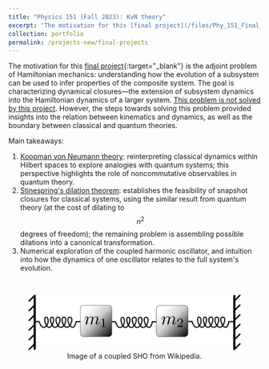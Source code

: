 ```yaml
---
title: "Physics 151 (Fall 2023): KvN theory"
excerpt: "The motivation for this [final project](/files/Phy_151_Final_Project.pdf){:target="_blank"} is the adjoint problem of Hamiltonian mechanics: understanding how the evolution of a subsystem can be used to infer properties of the composite system. The goal is  characterizing dynamical closures—the extension of subsystem dynamics into the Hamiltonian dynamics of a larger system. <u>This problem is not solved by this project</u>. However, the steps towards solving this problem provided insights into the relation between kinematics and dynamics, as well as the boundary between classical and quantum theories.<br/><img src='/images/coupled_harmonic_oscillator.png'>"
collection: portfolio
permalink: /projects-new/final-projects
---
```


The motivation for this [final project](/files/Phy_151_Final_Project.pdf){:target="_blank"} is the adjoint problem of Hamiltonian mechanics: understanding how the evolution of a subsystem can be used to infer properties of the composite system. The goal is  characterizing dynamical closures—the extension of subsystem dynamics into the Hamiltonian dynamics of a larger system. <u>This problem is not solved by this project</u>. However, the steps towards solving this problem provided insights into the relation between kinematics and dynamics, as well as the boundary between classical and quantum theories. 

Main takeaways: 

1. <u>Koopman von Neumann theory</u>: reinterpreting classical dynamics within Hilbert spaces to explore analogies with quantum systems; this perspective highlights the role of noncommutative observables in quantum theory. 
2. <u>Stinespring's dilation theorem</u>: establishes the feasibility of snapshot closures for classical systems, using the similar result from quantum theory (at the cost of dilating to $$n^2$$ degrees of freedom); the remaining problem is assembling possible dilations into a canonical transformation. 
3. Numerical exploration of the coupled harmonic oscillator, and intuition into how the dynamics of one oscillator relates to the full system's evolution.

<br/>
<figure style="text-align: center;">
  <img src='/images/coupled_harmonic_oscillator.png' alt='Overview of experimental control system.'>
  <figcaption style="display: block; text-align: center; margin: 0 auto;">Image of a coupled SHO from Wikipedia.</figcaption>
</figure>
